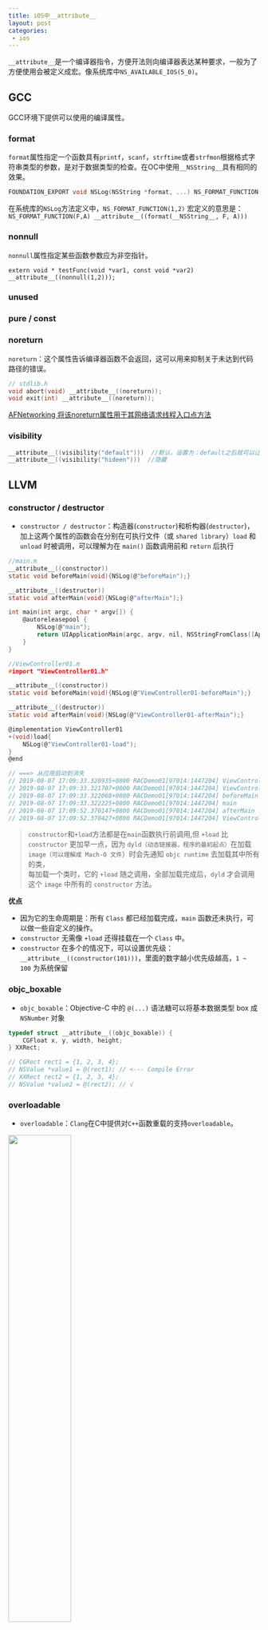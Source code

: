 ```yaml
---
title: iOS中__attribute__
layout: post
categories:
 - ios
---
```


`__attribute__`是一个编译器指令，方便开法则向编译器表达某种要求，一般为了方便使用会被定义成宏。像系统库中`NS_AVAILABLE_IOS(5_0)`。

## GCC

GCC环境下提供可以使用的编译属性。

### format

`format`属性指定一个函数具有`printf`，`scanf`，`strftime`或者`strfmon`根据格式字符串类型的参数，是对于数据类型的检查。在OC中使用`__NSString__`具有相同的效果。

```c
FOUNDATION_EXPORT void NSLog(NSString *format, ...) NS_FORMAT_FUNCTION(1,2) NS_NO_TAIL_CALL;
```

在系统库的`NSLog`方法定义中，`NS_FORMAT_FUNCTION(1,2)` 宏定义的意思是：`NS_FORMAT_FUNCTION(F,A) __attribute__((format(__NSString__, F, A)))`

### nonnull

`nonnull`属性指定某些函数参数应为非空指针。

```
extern void * testFunc(void *var1, const void *var2) __attribute__((nonnull(1,2)));
```

### unused

### pure / const

### noreturn

`noreturn`：这个属性告诉编译器函数不会返回，这可以用来抑制关于未达到代码路径的错误。

```c
// stdlib.h
void abort(void) __attribute__((noreturn));
void exit(int) __attribute__((noreturn));        
```

[AFNetworking 将该noreturn属性用于其网络请求线程入口点方法](https://github.com/AFNetworking/AFNetworking/blob/1.1.0/AFNetworking/AFURLConnectionOperation.m#L157)

### visibility

```c
__attribute__((visibility("default")))  //默认，设置为：default之后就可以让外面的类看见了。
__attribute__((visibility("hideen")))  //隐藏
```

## LLVM

### constructor / destructor
* `constructor / destructor`：构造器(`constructor`)和析构器(`destructor`)，加上这两个属性的函数会在分别在可执行文件（或 `shared library`）`load` 和 `unload` 时被调用，可以理解为在 `main()` 函数调用前和 `return` 后执行

```c
//main.m
__attribute__((constructor))
static void beforeMain(void){NSLog(@"beforeMain");}

__attribute__((destructor))
static void afterMain(void){NSLog(@"afterMain");}

int main(int argc, char * argv[]) {
    @autoreleasepool {
        NSLog(@"main");
        return UIApplicationMain(argc, argv, nil, NSStringFromClass([AppDelegate class]));
    }
}

//ViewController01.m
#import "ViewController01.h"

__attribute__((constructor))
static void beforeMain(void){NSLog(@"ViewController01-beforeMain");}

__attribute__((destructor))
static void afterMain(void){NSLog(@"ViewController01-afterMain");}

@implementation ViewController01
+(void)load{
    NSLog(@"ViewController01-load");
}
@end

// ===> 从应用启动到消失
// 2019-08-07 17:09:33.320935+0800 RACDemo01[97014:1447204] ViewController01-load
// 2019-08-07 17:09:33.321707+0800 RACDemo01[97014:1447204] ViewController01-beforeMain
// 2019-08-07 17:09:33.322068+0800 RACDemo01[97014:1447204] beforeMain
// 2019-08-07 17:09:33.322225+0800 RACDemo01[97014:1447204] main
// 2019-08-07 17:09:52.370147+0800 RACDemo01[97014:1447204] afterMain
// 2019-08-07 17:09:52.370427+0800 RACDemo01[97014:1447204] ViewController01-afterMain
```

> `constructor`和`+load`方法都是在`main`函数执行前调用,但 `+load` 比 `constructor` 更加早一点，因为 `dyld（动态链接器，程序的最初起点）`在加载 `image（可以理解成 Mach-O 文件`）时会先通知 `objc runtime` 去加载其中所有的类， <br/>
> 每加载一个类时，它的 `+load` 随之调用，全部加载完成后，`dyld` 才会调用这个 `image` 中所有的 `constructor` 方法。

**优点**

* 因为它的生命周期是：所有 `Class` 都已经加载完成，`main` 函数还未执行，可以做一些自定义的操作。
* `constructor` 无需像 `+load` 还得挂载在一个 `Class` 中。
* `constructor` 在多个的情况下，可以设置优先级：`__attribute__((constructor(101)))`，里面的数字越小优先级越高，`1 ~ 100` 为系统保留

### objc_boxable
* `objc_boxable`：Objective-C 中的 `@(...)` 语法糖可以将基本数据类型 box 成 `NSNumber` 对象

```c
typedef struct __attribute__((objc_boxable)) {
    CGFloat x, y, width, height;
} XXRect;

// CGRect rect1 = {1, 2, 3, 4};
// NSValue *value1 = @(rect1); // <--- Compile Error
// XXRect rect2 = {1, 2, 3, 4};
// NSValue *value2 = @(rect2); // √
```

### overloadable
* `overloadable`：`Clang`在C中提供对`C++`函数重载的支持`overloadable`。

<img src="/assets/images/ios_attribute/16.png" width = "50%" height = "50%"/>

修改过以后就可以实现 重载的功能：

<img src="/assets/images/ios_attribute/17.png" width = "50%" height = "50%"/>

### deprecated

* `deprecated`：在编译时会报过时警告

<img src="/assets/images/ios_attribute/15.png" width = "50%" height = "50%"/>

### availability
`availability`：使用版本、平台情况及相关说明信息

* `introduced`：引进的版本
* `deprecated`：废弃的版本，还能使用，并没有移除，而是提醒用户迁移到其他API
* `obsoleted`：移除的版本，不能再使用
* `unavailable`：那些平台不能用
* `message`：额外提示信息，比如迁移到某某API

支持的平台：
* `ios`：Apple的iOS操作系统。
* `macosx`：Apple的OS X操作系统。

**方法**

```c
-(void)testFunction1 __attribute__((availability(ios,introduced=2_0,deprecated=4_0,obsoleted=11_0,message="这是个测试信息")));
-(void)testFunction2 NS_CLASS_DEPRECATED_IOS(2_0,9_0,"这是个测试信息"); // NS_CLASS_DEPRECATED_IOS 这是系统定义的。
```

<img src="/assets/images/ios_attribute/07.png" width = "50%" height = "50%"/>

**类**

```c
__attribute__((availability(ios,introduced=2_0,deprecated=4_0,obsoleted=11_0,message="这是个测试信息")))
@interface ViewController01 : UIViewController
@end

// 或者

NS_CLASS_DEPRECATED_IOS(2_0,9_0,"这是个测试信息")
@interface ViewController01 : UIViewController
@end
```

<img src="/assets/images/ios_attribute/08.png" width = "50%" height = "50%"/>

**unavailable**

```c
// 定义在ios平台不能用,强制使用会报错
-(void)testFunction1 __attribute__((availability(ios,unavailable,message="这是个测试信息")));
//或者
-(void)testFunction1 NS_UNAVAILABLE;
```

<img src="/assets/images/ios_attribute/09.png" width = "50%" height = "50%"/>

### unavailable
* `unavailable`：告诉编译器某方法不可用，如果强行调用编译器会提示错误

```c
@property (strong,nonatomic) id var1 NS_UNAVAILABLE;
-(void)testFunction1 __attribute__((unavailable("这是个测试信息")));
```

<img src="/assets/images/ios_attribute/10.png" width = "50%" height = "50%"/>

### nonnull
* `nonnull`：编译器对`函数参数`进行检查，不能为`null`，参数类型必须为指针类型（包括对象）

<img src="/assets/images/ios_attribute/11.png" width = "50%" height = "50%"/>

从上面的方法可以看出，`nonnull`必须为指针类型，所以优化结果：

```c
-(void)testFunctionWithPara1:(NSString*)para1 para2:(NSString*)para2 para3:(NSInteger)para3 __attribute__((nonnull(1,2)));
```

<img src="/assets/images/ios_attribute/12.png" width = "50%" height = "50%"/>

### objc_root_class
* `objc_root_class`：表示这个类是一个基类

`NSObject`就是通过`OBJC_ROOT_CLASS`来设置为基类的。

```objc
OBJC_ROOT_CLASS
@interface NSObject <NSObject> {
}
@end
```

OBJC_ROOT_CLASS

```objc
#if !defined(OBJC_ROOT_CLASS)
#   if __has_attribute(objc_root_class)
#       define OBJC_ROOT_CLASS __attribute__((objc_root_class))
#   else
#       define OBJC_ROOT_CLASS
#   endif
#endif
```

### objc_designated_initializer
* `objc_designated_initializer`：指定类的初始化方法，并不是对使用者，而是对类内部的实现
* 规则：如果该类有`objc_designated_initializer`的初始化方法，那么它必须覆盖实现`父类的objc_designated_initializer`方法

### objc_requires_super
* `objc_requires_super`：表示子类在重写父类的方法的时候，必须先调用super方法，否则会有警告

<img src="/assets/images/ios_attribute/13.png" width = "50%" height = "50%"/>

### objc_subclassing_restricted
* `objc_subclassing_restricted`：表示该类不能被继

<img src="/assets/images/ios_attribute/14.png" width = "50%" height = "50%"/>

### objc_runtime_name
* `objc_runtime_name`：用于 @interface 或 @protocol，将类或协议的名字在编译时指定成另一个。

```objc
__attribute__((objc_runtime_name("SarkGay")))
@interface Sark : NSObject
@end

NSLog(@"%@", NSStringFromClass([Sark class])); // "SarkGay"
```

最直接的用处就是进行代码混淆：

```objc
__attribute__((objc_runtime_name("40ea43d7629d01e4b8d6289a132482d0dd5df4fa")))
@interface SecretClass : NSObject
@end
```

```objc
/ @singleton 包裹了 __attribute__((objc_runtime_name(...)))
// 将类名改名成 "SINGLETON_Sark_sharedInstance"
@singleton(Sark, sharedInstance)
@interface Sark : NSObject
+ (instancetype)sharedInstance;
@end
```

在运行时用 `__attribute__((constructor))` 获取入口时机，用 `runtime` 找到这个类，反解出 `sharedInstance` 这个 `selector` 信息，动态将 `+ alloc`，`- init` 等方法替换，返回 `+ sharedInstance` 单例。


### warn_unused_result
* `warn_unused_result` 如果方法定义有返回值，调用的时候没有定义变量进行承接，就会显示警告

<img src="/assets/images/ios_attribute/18.png" width = "50%" height = "50%"/>

---

### cleanup
`__attribute__((cleanup(...)))`：用于修饰一个`变量(基础变量、系统对象类型、自定义Class类型)`，在它的`作用域结束(包括大括号结束、return、goto、break、exception等各种情况)`时可以自动执行一个指定的方法。

```objc
// 系统对象类型
// 指定一个cleanup方法，注意入参是所修饰变量的地址，类型要一样
// 对于指向objc对象的指针(id *)，如果不强制声明__strong默认是__autoreleasing，造成类型不匹配
static void stringCleanUp(__strong NSString **string) {
    NSLog(@"%@", *string);
}
// 在某个方法中：
{
    __strong NSString *string __attribute__((cleanup(stringCleanUp))) = @"sunnyxx";
} // 当运行到这个作用域结束时，自动调用stringCleanUp


// 自定义的Class
static void sarkCleanUp(__strong Sark **sark) {
    NSLog(@"%@", *sark);
}
__strong Sark *sark __attribute__((cleanup(sarkCleanUp))) = [Sark new];


// 基本类型
static void intCleanUp(NSInteger *integer) {
    NSLog(@"%d", *integer);
}
NSInteger integer __attribute__((cleanup(intCleanUp))) = 1;
```

* `cleanup`：用于修饰一个变量，在它的作用域结束时可以自动执行一个指定的方法
* [黑魔法__attribute__((cleanup))](http://blog.sunnyxx.com/2014/09/15/objc-attribute-cleanup/)

## 使用block

```objc
static void blockCleanUp(__strong void(^*block)(void)) {
    (*block)();
}

- (BOOL)application:(UIApplication *)application didFinishLaunchingWithOptions:(NSDictionary *)launchOptions {
    // 加了个`unused`的attribute用来消除`unused variable`的warning
    __strong void(^block)(void) __attribute__((cleanup(blockCleanUp), unused)) = ^{
        NSLog(@"I'm dying...");
    };
    // ... 很多代码
    return YES;
}
```

`I'm dying...` 这句话会在`didFinishLaunchingWithOptions`方法执行完以后输出。<mark>将一段写在前面的代码最后执行</mark>

可以将成对出现的代码写在一起，比如说一个lock：<br/>

```objc
NSRecursiveLock *aLock = [[NSRecursiveLock alloc] init];
[aLock lock];
// 这里有100多万行
[aLock unlock]; // 看到这儿的时候早忘了和哪个lock对应着了
```
---

## 参考资料
* [__attribute__](https://nshipster.com/__attribute__/)
* [__attribute__ 总结](https://www.jianshu.com/p/29eb7b5c8b2d)
* [Clang Attributes 黑魔法小记](http://blog.sunnyxx.com/2016/05/14/clang-attributes/)
* [Clang 3.8 documentation](http://releases.llvm.org/3.8.0/tools/clang/docs/AttributeReference.html)
